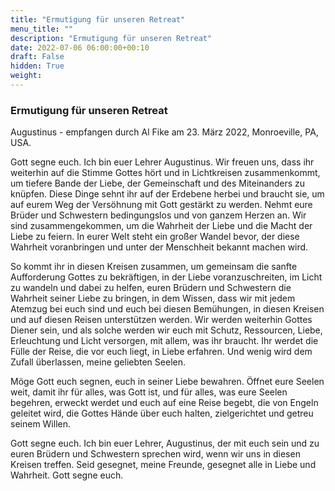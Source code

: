 ```yaml
---
title: "Ermutigung für unseren Retreat"
menu_title: ""
description: "Ermutigung für unseren Retreat"
date: 2022-07-06 06:00:00+00:10
draft: False
hidden: True
weight:
---
```

### Ermutigung für unseren Retreat

Augustinus - empfangen durch Al Fike am 23. März 2022, Monroeville, PA, USA.

Gott segne euch. Ich bin euer Lehrer Augustinus. Wir freuen uns, dass ihr weiterhin auf die Stimme Gottes hört und in Lichtkreisen zusammenkommt, um tiefere Bande der Liebe, der Gemeinschaft und des Miteinanders zu knüpfen. Diese Dinge sehnt ihr auf der Erdebene herbei und braucht sie, um auf eurem Weg der Versöhnung mit Gott gestärkt zu werden. Nehmt eure Brüder und Schwestern bedingungslos und von ganzem Herzen an. Wir sind zusammengekommen, um die Wahrheit der Liebe und die Macht der Liebe zu feiern. In eurer Welt steht ein großer Wandel bevor, der diese Wahrheit voranbringen und unter der Menschheit bekannt machen wird.

So kommt ihr in diesen Kreisen zusammen, um gemeinsam die sanfte Aufforderung Gottes zu bekräftigen, in der Liebe voranzuschreiten, im Licht zu wandeln und dabei zu helfen, euren Brüdern und Schwestern die Wahrheit seiner Liebe zu bringen, in dem Wissen, dass wir mit jedem Atemzug bei euch sind und euch bei diesen Bemühungen, in diesen Kreisen und auf diesen Reisen unterstützen werden. Wir werden weiterhin Gottes Diener sein, und als solche werden wir euch mit Schutz, Ressourcen, Liebe, Erleuchtung und Licht versorgen, mit allem, was ihr braucht. Ihr werdet die Fülle der Reise, die vor euch liegt, in Liebe erfahren. Und wenig wird dem Zufall überlassen, meine geliebten Seelen.

Möge Gott euch segnen, euch in seiner Liebe bewahren. Öffnet eure Seelen weit, damit ihr für alles, was Gott ist, und für alles, was eure Seelen begehren, erweckt werdet und euch auf eine Reise begebt, die von Engeln geleitet wird, die Gottes Hände über euch halten, zielgerichtet und getreu seinem Willen.

Gott segne euch. Ich bin euer Lehrer, Augustinus, der mit euch sein und zu euren Brüdern und Schwestern sprechen wird, wenn wir uns in diesen Kreisen treffen. Seid gesegnet, meine Freunde, gesegnet alle in Liebe und Wahrheit. Gott segne euch.